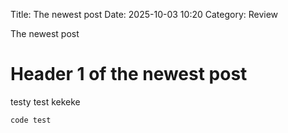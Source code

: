 Title: The newest post
Date: 2025-10-03 10:20
Category: Review

The newest post

# Header 1 of the newest post
testy test
kekeke
```
code test
```

